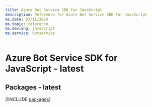 ```yaml
---
title: Azure Bot Service SDK for JavaScript
description: Reference for Azure Bot Service SDK for JavaScript
ms.date: 03/11/2024
ms.topic: reference
ms.devlang: javascript
ms.service: botservice
---
```

# Azure Bot Service SDK for JavaScript - latest
## Packages - latest
[!INCLUDE [packages](bot-service-index.md)]